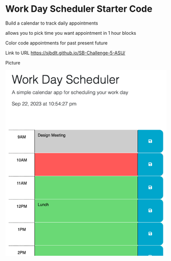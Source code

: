 # Work Day Scheduler Starter Code

Build a calendar to track daily appointments

allows you to pick time you want appointment in 1 hour blocks

Color code appointments for past present future


Link to URL https://sjbdlt.github.io/SB-Challenge-5-ASU/



Picture

![Alt text](assets/Screenshot%202023-09-22%20at%2010.54.44%20PM.png)
